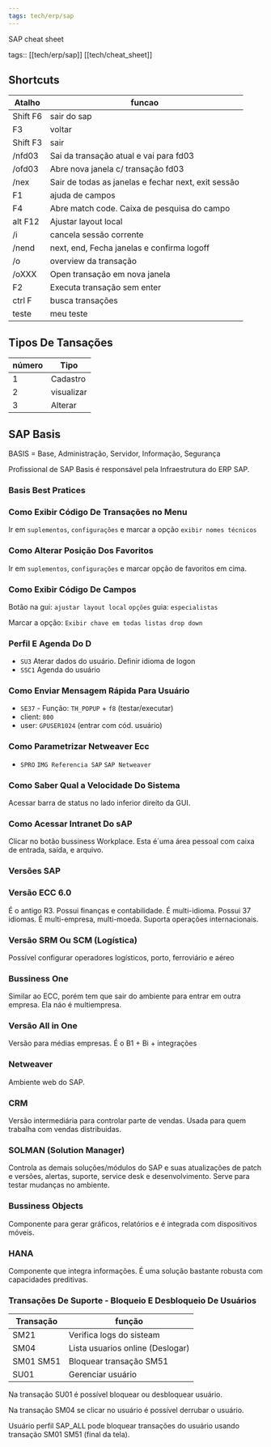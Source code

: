 ```yaml
---
tags: tech/erp/sap
---
```


SAP cheat sheet

tags:: [[tech/erp/sap]] [[tech/cheat_sheet]]

## Shortcuts

| Atalho | funcao |
| --- | --- |
| Shift F6 | sair do sap |
| F3 | voltar |
| Shift F3 | sair |
| /nfd03 | Sai da transação atual e vai para fd03 |
| /ofd03 | Abre nova janela c/ transação fd03 |
| /nex | Sair de todas as janelas e fechar next, exit sessão |
| F1 | ajuda de campos |
| F4 | Abre match code. Caixa de pesquisa do campo |
| alt F12 | Ajustar layout local |
| /i | cancela sessão corrente |
| /nend | next, end, Fecha janelas e confirma logoff |
| /o | overview da transação |
| /oXXX | Open transação em nova janela |
| F2 | Executa transação sem enter |
| ctrl F | busca transações |
| teste | meu teste |

## Tipos De Tansações

| número | Tipo |
| --- | --- |
| 1 | Cadastro |
| 2 | visualizar |
| 3 | Alterar |

## SAP Basis

BASIS = Base, Administração, Servidor, Informação, Segurança

Profissional de SAP Basis é responsável pela Infraestrutura do ERP SAP.

### Basis Best Pratices

### Como Exibir Código De Transações no Menu

Ir em `suplementos`, `configurações` e marcar a opção `exibir nomes técnicos`

### Como Alterar Posição Dos Favoritos

Ir em `suplementos`, `configurações` e marcar opção de favoritos em cima.

### Como Exibir Código De Campos

Botão na gui: `ajustar layout local` `opções` guia: `especialistas`

Marcar a opção: `Exibir chave em todas listas drop down`

### Perfil E Agenda Do D

- `SU3` Aterar dados do usuário. Definir idioma de logon
- `SSC1` Agenda do usuário

### Como Enviar Mensagem Rápida Para Usuário

- `SE37` - Função: `TH_POPUP` + `f8` (testar/executar)
- client: `800`
- user: `GPUSER1024` (entrar com cód. usuário)

### Como Parametrizar Netweaver Ecc

- `SPRO` `IMG Referencia SAP` `SAP Netweaver`

### Como Saber Qual a Velocidade Do Sistema

Acessar barra de status no lado inferior direito da GUI.

### Como Acessar Intranet Do sAP

Clicar no botão bussiness Workplace. Esta é´uma área pessoal com caixa de entrada, saída, e arquivo.

### Versões SAP

### Versão ECC 6.0

É o antigo R3. Possui finanças e contabilidade. É multi-idioma. Possui 37 idiomas. É multi-empresa, multi-moeda. Suporta operações internacionais.

### Versão SRM Ou SCM (Logística)

Possível configurar operadores logísticos, porto, ferroviário e aéreo

### Bussiness One

Similar ao ECC, porém tem que sair do ambiente para entrar em outra empresa. Ela náo é multiempresa.

### Versão All in One

Versão para médias empresas. É o B1 + Bi + integrações

### Netweaver

Ambiente web do SAP.

### CRM

Versão intermediária para controlar parte de vendas. Usada para quem trabalha com vendas distribuidas.

### SOLMAN (Solution Manager)

Controla as demais soluções/módulos do SAP e suas atualizações de patch e versões, alertas, suporte, service desk e desenvolvimento. Serve para testar mudanças no ambiente.

### Bussiness Objects

Componente para gerar gráficos, relatórios e é integrada com dispositivos móveis.

### HANA

Componente que integra informações. É uma solução bastante robusta com capacidades preditivas.

### Transações De Suporte - Bloqueio E Desbloqueio De Usuários

| Transação | função |
| --- | --- |
| SM21 | Verifica logs do sisteam |
| SM04 | Lista usuarios online (Deslogar) |
| SM01 SM51 | Bloquear transação SM51 |
| SU01 | Gerenciar usuário |

Na transação SU01 é possível bloquear ou desbloquear usuário.

Na transação SM04 se clicar no usuário é possível derrubar o usuário.

Usuário perfil SAP_ALL pode bloquear transações do usuário usando transação SM01 SM51 (final da tela).